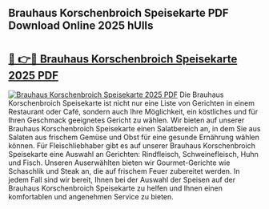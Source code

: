 ## Brauhaus Korschenbroich Speisekarte PDF Download Online 2025 hUlIs

# <h2><a href="http://gccj3l.nevu.top/?p=Brauhaus+Korschenbroich+Speisekarte">🔗 👉🔴 Brauhaus Korschenbroich Speisekarte 2025 PDF</a></h2>

[![Brauhaus Korschenbroich Speisekarte 2025 PDF](https://i.imgur.com/dBaPXMq.png)](http://gccj3l.nevu.top/?p=Brauhaus+Korschenbroich+Speisekarte)
Die Brauhaus Korschenbroich Speisekarte ist nicht nur eine Liste von Gerichten in einem Restaurant oder Café, sondern auch Ihre Möglichkeit, ein köstliches und für Ihren Geschmack geeignetes Gericht zu wählen. Wir bieten auf unserer Brauhaus Korschenbroich Speisekarte einen Salatbereich an, in dem Sie aus Salaten aus frischem Gemüse und Obst für eine gesunde Ernährung wählen können. Für Fleischliebhaber gibt es auf unserer Brauhaus Korschenbroich Speisekarte eine Auswahl an Gerichten: Rindfleisch, Schweinefleisch, Huhn und Fisch. Unseren Auserwählten bieten wir Gourmet-Gerichte wie Schaschlik und Steak an, die auf frischem Feuer zubereitet werden. In jedem Fall sind wir bereit, Ihnen bei der Auswahl der Speisen auf der Brauhaus Korschenbroich Speisekarte zu helfen und Ihnen einen komfortablen und angenehmen Service zu bieten.
